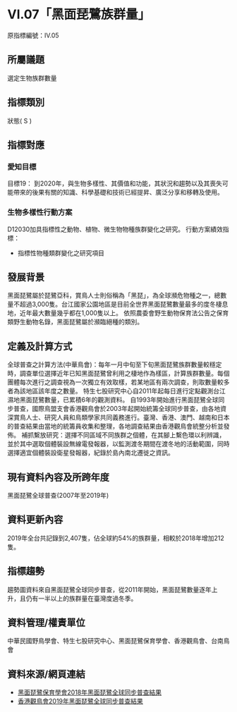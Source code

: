 # VI.07「黑面琵鷺族群量」
原指標編號：IV.05

<script type="text/javascript" src="http://cdn.mathjax.org/mathjax/latest/MathJax.js?config=TeX-AMS-MML_HTMLorMML"></script>

## 所屬議題
選定生物族群數量
## 指標類別
狀態( S )
## 指標對應
### 愛知目標
目標19：
到2020年，與生物多樣性、其價值和功能，其狀況和趨勢以及其喪失可能帶來的後果有關的知識、科學基礎和技術已經提昇、廣泛分享和移轉及使用。
### 生物多樣性行動方案
D12030加具指標性之動物、植物、微生物物種族群變化之研究。
行動方案績效指標：
* 指標性物種類群變化之研究項目
## 發展背景
黑面琵鷺屬於琵鷺亞科，賞鳥人士則俗稱為「黑琵」，為全球瀕危物種之一，總數量不超過3,000隻。台江國家公園地區是目前全世界黑面琵鷺數量最多的度冬棲息地，近年最大數量幾乎都在1,000隻以上。
依照農委會野生動物保育法公告之保育類野生動物名錄，黑面琵鷺屬於瀕臨絕種的類別。
## 定義及計算方式
全球普查之計算方法(中華鳥會)：每年一月中旬至下旬黑面琵鷺族群數量較穩定時，調查單位選擇近年已知黑面琵鷺曾利用之棲地作為樣區，計算族群數量。每個團體每次進行之調查視為一次獨立有效取樣，若某地區有兩次調查，則取數量較多者為該地區該年度之數量。
特生七股研究中心自2011年起每日進行定點觀測台江濕地黑面琵鷺數量，已累積6年的觀測資料。
自1993年開始進行黑面琵鷺全球同步普查，國際鳥盟支會香港觀鳥會於2003年起開始統籌全球同步普查，由各地資深賞鳥人士、研究人員和鳥類學家共同義務進行。臺灣、香港、澳門、越南和日本的普查結果由當地的統籌員收集和整理，各地調查結果由香港觀鳥會統整分析並發佈。
補抓繫放研究：選擇不同區域不同族群之個體，在其腳上繫色環以利辨識，並於其中選取個體裝設無線電發報器，以監測渡冬期間在渡冬地的活動範圍，同時選擇適宜個體裝設衛星發報器，紀錄於島內南北遷徙之資訊。
## 現有資料內容及所跨年度
黑面琵鷺全球普查(2007年至2019年)
## 資料更新內容
2019年全台共記錄到2,407隻，佔全球約54%的族群量，相較於2018年增加212隻。
## 指標趨勢
趨勢圖資料來自黑面琵鷺全球同步普查，從2011年開始，黑面琵鷺數量逐年上升，且仍有一半以上的族群量在臺灣度過冬季。
## 資料管理/權責單位
中華民國野鳥學會、特生七股研究中心、黑面琵鷺保育學會、香港觀鳥會、台南鳥會
## 資料來源/網頁連結
* [黑面琵鷺保育學會2018年黑面琵鷺全球同步普查結果](http://www.bfsa.org.tw/tc/research-in.php?cn=44&amp;&amp;id=353)
* [香港觀鳥會2019年黑面琵鷺全球同步普查結果](https://www.hkbws.org.hk/cms/join-us-tw/zh-tw/project-tw/endangered-species-tw/bfs/bfs-census2019)